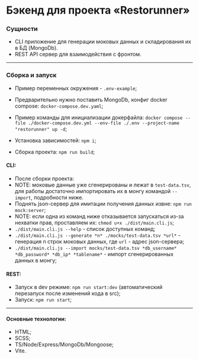 # Бэкенд для проекта «Restorunner»

### Сущности

- CLI приложение для генерации моковых данных и складирования их в БД (MongoDb).
- REST API сервер для взаимодействия с фронтом.

---

### Сборка и запуск

- Пример переменных окружения - `.env-example`;
- Предварительно нужно поставить MongoDb, конфиг docker compose: `docker-compose.dev.yaml`;
- Пример команды для инициализации докерфайла: `docker compose --file ./docker-compose.dev.yml --env-file ./.env --project-name "restorunner" up -d`;

- Установка зависимостей: `npm i`;
- Сборка проекта: `npm run build`;

#### CLI:

- После сборки проекта:
- NOTE: моковые данные уже сгенерированы и лежат в `test-data.tsv`, для работы достаточно импортировать их в монгу командой `--import`, подробности ниже.
- Поднять json-сервер для имитации получения данных извне: `npm run mock:server`;
- NOTE: если одна из команд ниже отказывается запускаться из-за нехватки прав, проставляем их: `chmod u+x ./dist/main.cli.js`;
- `./dist/main.cli.js --help` - список доступных команд;
- `./dist/main.cli.js --generate *n* ./mocks/test-data.tsv *url*` - генерация n строк моковых данных, где `url` - адрес json-сервера;
- `./dist/main.cli.js --import mocks/test-data.tsv *db_username* *db_password* *db_ip* *tablename*` - импорт сгенерированных данных в монгу;

#### REST:

- Запуск в dev режиме: `npm run start:dev` (автоматический перезапуск после изменений кода в src);
- Запуск: `npm run start`;

---

#### Основные технологии:

- HTML;
- SCSS;
- TS/Node/Express/MongoDb/Mongoose;
- Vite.
